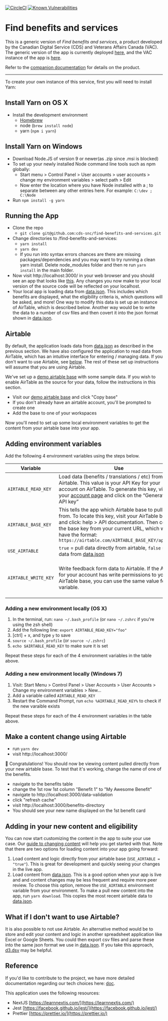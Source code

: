 [![CircleCI](https://circleci.com/gh/cds-snc/find-benefits-and-services.svg?style=svg)](https://circleci.com/gh/cds-snc/find-benefits-and-services)
[![Known Vulnerabilities](https://snyk.io/test/github/cds-snc/find-benefits-and-services/badge.svg?targetFile=package.json)](https://snyk.io/test/github/cds-snc/find-benefits-and-services?targetFile=package.json)

# Find benefits and services

This is a generic version of _Find benefits and services_, a product developed by the Canadian Digital Service (CDS) and Veterans Affairs Canada (VAC). The generic version of the app is currently deployed [here](http://benefits-avantages.cds-snc.ca), and the VAC instance of the app is [here](https://benefits-avantages.veterans.gc.ca).

Refer to the [companion documentation](https://cds-snc.github.io/find-benefits-and-services-documentation/) for details on the product. 

---

To create your own instance of this service, first you will need to install Yarn:

## Install Yarn on OS X

- Install the development environment
  - [Homebrew](https://brew.sh/)
  - node (`brew install node`)
  - yarn (`npm i yarn`)

## Install Yarn on Windows

- Download Node.JS of version 9 or newer(as .zip since .msi is blocked)
- To set up your newly installed Node command line tools such as npm globally:
  - Start menu > Control Panel > User accounts > user accounts > change my environment variables > select path > Edit
  - Now enter the location where you have Node installed with a ; to separate between any other entries here. For example: `C:\dev ; C:\Node`
- Run `npm install -g yarn`

## Running the App

- Clone the repo
  - `git clone git@github.com:cds-snc/find-benefits-and-services.git`
- Change directories to /find-benefits-and-services:
  - `yarn install`
  - `yarn dev`
  - If you run into syntax errors chances are there are missing packages/dependencies and you may want to try
    running a clean yarn install. Delete node_modules folder and then re run `yarn install` in the main folder.
- Now visit http://localhost:3000/ in your web browser and you should see an app that looks like [this](http://benefits-avantages.cds-snc.ca). Any changes you now make to your local version of the source code will be reflected on your localhost.
- Your local app is loading data from [data.json](/data/data.json). This includes which benefits are displayed, what the eligibility criteria is, which questions will be asked, and more! One way to modify this data is set up an instance of AirTable, which is described below. Another way would be to write the data to a number of csv files and then covert it into the json format shown in [data.json](/data/data.json).

## Airtable

By default, the application loads data from [data.json](/data/data.json) as described in the previous section. We have also configured the application to read data from AirTable, which has an intuitive interface for entering / managing data. If you don't want to use Airtable, see [below](#what-if-i-dont-want-to-use-airtable). The rest of these set up instructions will assume that you are using Airtable.

We've set up a [demo airtable base](https://airtable.com/shr5bRGUxt32qiqRm) with some sample data. If you wish to enable AirTable as the source for your data, follow the instructions in this section.

- Visit our [demo airtable base](https://airtable.com/shr5bRGUxt32qiqRm) and click "Copy base"
- If you don't already have an airtable account, you'll be prompted to create one
- Add the base to one of your workspaces

Now you'll need to set up some local environment variables to get the content from your airtable base into your app.

## Adding environment variables

Add the following 4 environment variables using the steps below.

| Variable             | Use                                                                                                                                                                                                                                                                     | Required                                      |
| -------------------- | ----------------------------------------------------------------------------------------------------------------------------------------------------------------------------------------------------------------------------------------------------------------------- | --------------------------------------------- |
| `AIRTABLE_READ_KEY`  | Load data (benefits / translations / etc) from Airtable. This value is your API Key for your account on AirTable. To generate this key, visit your [account page](https://airtable.com/account) and click on the “Generate my API key”                                  | yes                                           |
| `AIRTABLE_BASE_KEY`  | This tells the app which Airtable base to pull data from. To locate this key, visit your AirTable base and click: help > API documentation. Then copy the base key from your current URL, which will have the format: `https://airtable.com/AIRTABLE_BASE_KEY/api/docs` | yes                                           |
| `USE_AIRTABLE`       | `true` = pull data directly from airtable, `false` = pull data from [data.json](/data/data.json)                                                                                                                                                                        | yes                                           |
| `AIRTABLE_WRITE_KEY` | Write feedback form data to Airtable. If the API key for your account has write permissions to your AirTable base, you can use the same value for this variable.                                                                                                        | only if you want the feedback feature to work |

### Adding a new environment locally (OS X)

1.  In the terminal, run: `nano ~/.bash_profile` (or `nano ~/.zshrc` if you're using the zsh shell)
2.  Add the following line: `export AIRTABLE_READ_KEY="foo"`
3.  [ctrl] + x, and type `y` to save
4.  `source ~/.bash_profile` (or `source ~/.zshrc`)
5.  `echo $AIRTABLE_READ_KEY` to make sure it is set

Repeat these steps for each of the 4 environment variables in the table above.

### Adding a new environment locally (Windows 7)

1. Visit: Start Menu > Control Panel > User Accounts > User Accounts > Change my environment variables > New...
2. Add a variable called `AIRTABLE_READ_KEY`
3. Restart the Command Prompt, run `echo %AIRTABLE_READ_KEY%` to check if the new varaible exists

Repeat these steps for each of the 4 environment variables in the table above.

## Make a content change using Airtable

- run `yarn dev`
- visit http://localhost:3000/

:tada: Congratulations! You should now be viewing content pulled directly from your new airtable base. To test that it's working, change the name of one of the benefits.

- navigate to the benefits table
- change the 1st row 1st column "Benefit 1" to "My Awesome Benefit"
- navigate to http://localhost:3000/data-validation
- click "refresh cache"
- visit http://localhost:3000/benefits-directory
- You should see your new name displayed on the 1st benefit card

## Adding in your new content and eligibility

You can now start customizing the content in the app to suite your use case. Our [guide to changing content](/doc/en/CHANGING_CONTENT.md) will help you get started with that. Note that there are two options for loading content into your app going forward:

1. Load content and logic directly from your airtable base (`USE_AIRTABLE = "true"`). This is great for development and quickly seeing your changes in the live app.
2. Load content from [data.json](/data/data.json). This is a good option when your app is live and and content changes may be less frequent and require more peer review. To choose this option, remove the `USE_AIRTABLE` environment variable from your environment. To make a pull new content into the app, run `yarn download`. This copies the most recent airtable data to [data.json](/data/data.json).

## What if I don't want to use Airtable?

It is also possible to not use Airtable. An alternative method would be to store and edit your content and logic in another spreadsheet application like Excel or Google Sheets. You could then export csv files and parse these into the same json format we use in [data.json](/data/data.json). If you take this approach, [d3.dsv](https://github.com/d3/d3-dsv) may be helpful.

## Reference

If you'd like to contribute to the project, we have more detailed documentation regarding our tech choices here: [doc](/doc/en/TECH_CHOICES.md).

This application uses the following resources:

- NextJS [https://learnnextjs.com/](https://learnnextjs.com/)
- Jest [https://facebook.github.io/jest/](https://facebook.github.io/jest/)
- Prettier [https://prettier.io/](https://prettier.io/)
